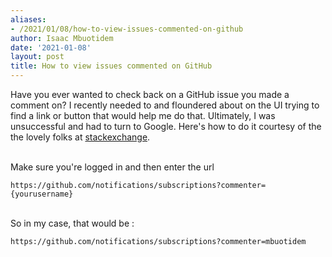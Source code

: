 ```yaml
---
aliases:
- /2021/01/08/how-to-view-issues-commented-on-github
author: Isaac Mbuotidem
date: '2021-01-08'
layout: post
title: How to view issues commented on GitHub
---
```


Have you ever wanted to check back on a GitHub issue you made a comment on? I recently needed to and floundered about on the UI trying to find a link or button that would help me do that. Ultimately, I was unsuccessful and had to turn to Google. Here's how to do it courtesy of the the lovely folks at [stackexchange](https://webapps.stackexchange.com/questions/103374/where-can-i-see-all-my-comments-on-issues-on-github).

\
Make sure you're logged in and then enter the url

`https://github.com/notifications/subscriptions?commenter={yourusername}`

\
So in my case, that would be :

`https://github.com/notifications/subscriptions?commenter=mbuotidem`



